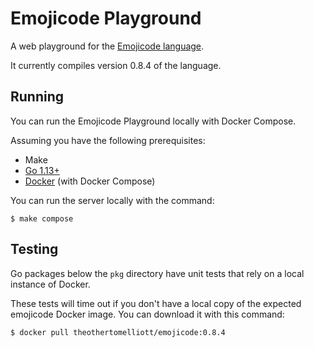 # Emojicode Playground

A web playground for the [Emojicode language](https://www.emojicode.org/).

It currently compiles version 0.8.4 of the language.

## Running

You can run the Emojicode Playground locally with Docker Compose.

Assuming you have the following prerequisites:

* Make
* [Go 1.13+](https://golang.org/)
* [Docker](https://www.docker.com/) (with Docker Compose)

You can run the server locally with the command:

    $ make compose

## Testing

Go packages below the `pkg` directory have unit tests that rely on a local instance of Docker.

These tests will time out if you don't have a local copy of the expected emojicode Docker image. You can download it with this command:

    $ docker pull theothertomelliott/emojicode:0.8.4